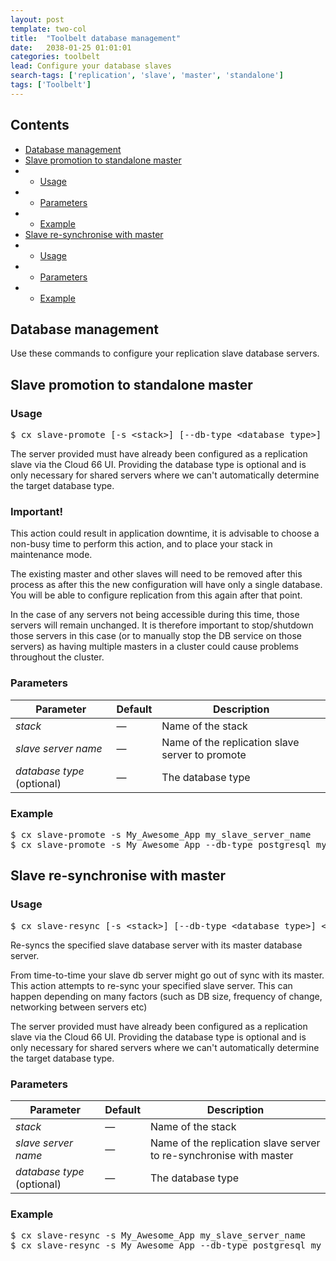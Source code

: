 ```yaml
---
layout: post
template: two-col
title:  "Toolbelt database management"
date:   2038-01-25 01:01:01
categories: toolbelt
lead: Configure your database slaves
search-tags: ['replication', 'slave', 'master', 'standalone']
tags: ['Toolbelt']
---
```


<h2>Contents</h2>
<ul class="page-toc">
    <li><a href="#about">Database management</a></li>
    <li><a href="#promote">Slave promotion to standalone master</a></li>
            <li>
                <ul>
                <li><a href="#usage">Usage</a></li>
                </ul>
            </li>
            <li>
                <ul>
                <li><a href="#params">Parameters</a></li>
                </ul>
            </li>
            <li>
                <ul>
                <li><a href="#example">Example</a></li>
                </ul>
            </li>
    <li><a href="#resync">Slave re-synchronise with master</a></li>
            <li>
                <ul>
                <li><a href="#usage2">Usage</a></li>
                </ul>
            </li>
            <li>
                <ul>
                <li><a href="#params2">Parameters</a></li>
                </ul>
            </li>
            <li>
                <ul>
                <li><a href="#example2">Example</a></li>
                </ul>
            </li>
</ul>

<h2 id="about">Database management</h2>
Use these commands to configure your replication slave database servers.

<h2 id="promote">Slave promotion to standalone master</h2>

<h3 id="usage">Usage</h3>

<pre class="prettyprint">
$ cx slave-promote [-s &lt;stack&gt;] [--db-type &lt;database type&gt;] &lt;slave server name&gt;
</pre>

The server provided must have already been configured as a replication slave via the Cloud 66 UI.
Providing the database type is optional and is only necessary for shared servers where we can't automatically determine the target database type.

<div class="notice notice-warning">
        <h3>Important!</h3>
        <p>This action could result in application downtime, it is advisable to choose a non-busy time to perform this action, and to place your stack in maintenance mode.</p>
        <p>The existing master and other slaves will need to be removed after this process as after this the new configuration will have only a single database. You will be able to configure replication from this again after that point.</p>
        <p>In the case of any servers not being accessible during this time, those servers will remain unchanged. It is therefore important to stop/shutdown those servers in this case (or to manually stop the DB service on those servers) as having multiple masters in a cluster could cause problems throughout the cluster.</p>
    </div> 

<h3 id="params">Parameters</h3>

<table class='table table-bordered table-striped table-small'>
    <thead>
        <tr>
            <th align="center">Parameter</th>
            <th align="center">Default</th>
            <th align="center">Description</th>
        </tr>
    </thead>
    <tbody>
        <tr>
            <td><i>stack</i></td>
            <td>&mdash;</td>
            <td>Name of the stack</td>
        </tr>
        <tr>
            <td><i>slave server name</i></td>
            <td>&mdash;</td>
            <td>Name of the replication slave server to promote</td>
        </tr>
       <tr>
            <td><i>database type</i> (optional)</td>
            <td>&mdash;</td>
            <td>The database type</td>
        </tr>
    </tbody>
</table>

<h3 id="example">Example</h3>

<pre class="prettyprint">
$ cx slave-promote -s My_Awesome_App my_slave_server_name
$ cx slave-promote -s My_Awesome_App --db-type postgresql my_slave_server_name
</pre>

<h2 id="promote">Slave re-synchronise with master</h2>

<h3 id="usage">Usage</h3>

<pre class="prettyprint">
$ cx slave-resync [-s &lt;stack&gt;] [--db-type &lt;database type&gt;] &lt;slave server name&gt;
</pre>

Re-syncs the specified slave database server with its master database server.

  From time-to-time your slave db server might go out of sync with its master. This action attempts to re-sync your specified slave server. This can happen depending on many factors (such as DB size, frequency of change, networking between servers etc)

The server provided must have already been configured as a replication slave via the Cloud 66 UI.
Providing the database type is optional and is only necessary for shared servers where we can't automatically determine the target database type.


<h3 id="params">Parameters</h3>

<table class='table table-bordered table-striped table-small'>
    <thead>
        <tr>
            <th align="center">Parameter</th>
            <th align="center">Default</th>
            <th align="center">Description</th>
        </tr>
    </thead>
    <tbody>
        <tr>
            <td><i>stack</i></td>
            <td>&mdash;</td>
            <td>Name of the stack</td>
        </tr>
        <tr>
            <td><i>slave server name</i></td>
            <td>&mdash;</td>
            <td>Name of the replication slave server to re-synchronise with master</td>
        </tr>
       <tr>
            <td><i>database type</i> (optional)</td>
            <td>&mdash;</td>
            <td>The database type</td>
        </tr>
    </tbody>
</table>

<h3 id="example">Example</h3>

<pre class="prettyprint">
$ cx slave-resync -s My_Awesome_App my_slave_server_name
$ cx slave-resync -s My_Awesome_App --db-type postgresql my_slave_server_name
</pre>